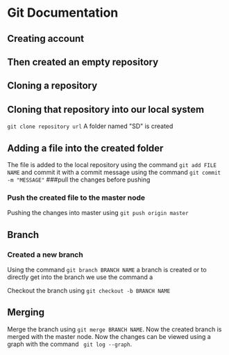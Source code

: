 # Git Documentation
## Creating account<br/> 
## Then created an empty repository
## Cloning a repository 
## Cloning that repository into our local system
```git clone repository url```
A folder named "SD" is created
## Adding a file into the created folder
The file is added to the  local repository using the command ```git add FILE NAME``` and commit it with a commit message using the command ```git commit -m "MESSAGE"``` 
###pull the changes before pushing
### Push the created file to the master node 
Pushing the changes into master using ```git push origin master```
## Branch
### Created a new branch 
 Using the command ```git branch BRANCH NAME``` a branch is created or to directly get into the branch we use the command a

Checkout the branch using ```git checkout -b BRANCH NAME```

## Merging 

Merge the branch using ```git merge BRANCH NAME```. Now the created branch is merged with the master node.
Now the changes can be viewed using a graph with the command ``` git log --graph```.
